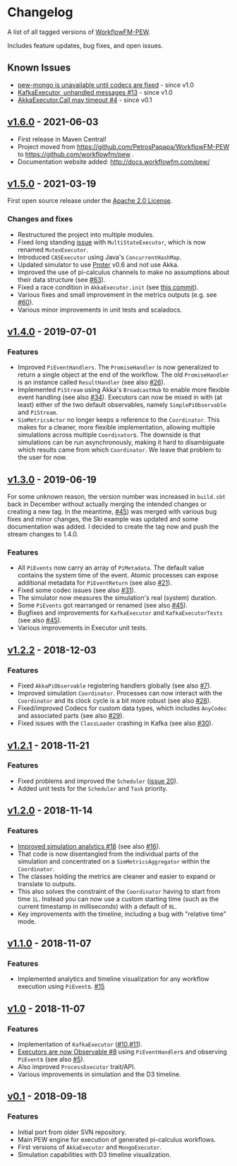 # Changelog

A list of all tagged versions of [WorkflowFM-PEW](https://github.com/workflowfm/pew).

Includes feature updates, bug fixes, and open issues.

## Known Issues

* [pew-mongo is unavailable until codecs are fixed](https://github.com/workflowfm/pew/issues/65) - since v1.0
* [KafkaExecutor, unhandled messages #13](https://github.com/workflowfm/pew/issues/13) - since v1.0
* [AkkaExecutor.Call may timeout #4](https://github.com/workflowfm/pew/issues/4) - since v0.1


## [v1.6.0](https://github.com/workflowfm/pew/releases/tag/v1.6.0) - 2021-06-03

* First release in Maven Central! 
* Project moved from https://github.com/PetrosPapapa/WorkflowFM-PEW to https://github.com/workflowfm/pew . 
* Documentation website added: http://docs.workflowfm.com/pew/


## [v1.5.0](https://github.com/workflowfm/pew/releases/tag/v1.5.0) - 2021-03-19

First open source release under the [Apache 2.0 License](LICENSE).

### Changes and fixes

* Restructured the project into multiple modules.
* Fixed long standing [issue](https://github.com/workflowfm/pew/issues/9) with `MultiStateExecutor`, which is now renamed `MutexExecutor`.
* Introduced `CASExecutor` using Java's `ConcurrentHashMap`. 
* Updated simulator to use [Proter](https://github.com/workflowfm/proter) v0.6 and not use Akka.
* Improved the use of pi-calculus channels to make no assumptions about their data structure (see [#63](https://github.com/workflowfm/pew/pull/63)).
* Fixed a race condition in `AkkaExecutor.init` (see [this commit](https://github.com/workflowfm/pew/commit/06efc291434418b69ea790b8046438cfd77ea55e)).
* Various fixes and small improvement in the metrics outputs (e.g. see [#60](https://github.com/workflowfm/pew/pull/60)).
* Various minor improvements in unit tests and scaladocs.


## [v1.4.0](https://github.com/workflowfm/pew/releases/tag/v1.4.0) - 2019-07-01

### Features

* Improved `PiEventHandlers`. The `PromiseHandler` is now generalized to return a single object at the end of the workflow. The old `PromiseHandler` is an instance called `ResultHandler` (see also [#26](https://github.com/workflowfm/pew/issues/26)).
* Implemented `PiStream` using Akka's `BroadcastHub` to enable more flexible event handling (see also [#34](https://github.com/workflowfm/pew/issues/34)). Executors can now be mixed in with (at least) either of the two default observables, namely `SimplePiObservable` and `PiStream`.
* `SimMetricsActor` no longer keeps a reference to the `Coordinator`. This makes for a cleaner, more flexible implementation, allowing multiple simulations across multiple `Coordinator`s. The downside is that simulations can be run asynchronously, making it hard to disambiguate which results came from which `Coordinator`. We leave that problem to the user for now.


## [v1.3.0](https://github.com/workflowfm/pew/releases/tag/v1.3.0) - 2019-06-19

For some unknown reason, the version number was increased in `build.sbt` back in December without actually merging the intended changes or creating a new tag. In the meantime, [#45](https://github.com/workflowfm/pew/pull/45)) was merged with various bug fixes and minor changes, the Ski example was updated and some documentation was added. I decided to create the tag now and push the stream changes to 1.4.0.

### Features

* All `PiEvents` now carry an array of `PiMetadata`. The default value contains the system time of the event. Atomic processes can expose additional metadata for `PiEventReturn` (see also [#21](https://github.com/workflowfm/pew/issues/21)).
* Fixed some codec issues (see also [#31](https://github.com/workflowfm/pew/pull/31)).
* The simulator now measures the simulation's real (system) duration.
* Some `PiEvents` got rearranged or renamed (see also [#45](https://github.com/workflowfm/pew/pull/45)).
* Bugfixes and improvements for `KafkaExecutor` and `KafkaExecutorTests` (see also [#45](https://github.com/workflowfm/pew/pull/45)).
* Various improvements in Executor unit tests.


## [v1.2.2](https://github.com/workflowfm/pew/releases/tag/v1.2.2) - 2018-12-03

### Features

* Fixed `AkkaPiObservable` registering handlers globally (see also [#7](https://github.com/workflowfm/pew/issues/7)).
* Improved simulation `Coordinator`. Processes can now interact with the `Coordinator` and its clock cycle is a bit more robust (see also [#28](https://github.com/workflowfm/pew/issues/28)).
* Fixed/improved Codecs for custom data types, which includes `AnyCodec` and associated parts (see also [#29](https://github.com/workflowfm/pew/issues/29)).
* Fixed issues with the `ClassLoader` crashing in Kafka (see also [#30](https://github.com/workflowfm/pew/pull/30)).


## [v1.2.1](https://github.com/workflowfm/pew/releases/tag/v1.2.1) - 2018-11-21

### Features

* Fixed problems and improved the `Scheduler` ([issue 20](https://github.com/workflowfm/pew/issues/20)).
* Added unit tests for the `Scheduler` and `Task` priority.

## [v1.2.0](https://github.com/workflowfm/pew/releases/tag/v1.2.0) - 2018-11-14

### Features

* [Improved simulation analytics #18](https://github.com/workflowfm/pew/pull/18) (see also [#16](https://github.com/workflowfm/pew/issues/16)).
* That code is now disentangled from the individual parts of the simulation and concentrated on a `SimMetricsAggregator` within the `Coordinator`.
* The classes holding the metrics are cleaner and easier to expand or translate to outputs.
* This also solves the constraint of the `Coordinator` having to start from time `1L`. Instead you can now use a custom starting time (such as the current timestamp in milliseconds) with a default of `0L`.
* Key improvements with the timeline, including a bug with "relative time" mode.

## [v1.1.0](https://github.com/workflowfm/pew/releases/tag/v1.1.0) - 2018-11-07

### Features

* Implemented analytics and timeline visualization for any workflow execution using `PiEvent`s. [#15](https://github.com/workflowfm/pew/pull/15)


## [v1.0](https://github.com/workflowfm/pew/releases/tag/v1.0) - 2018-11-07

### Features

* Implementation of `KafkaExecutor` ([#10](https://github.com/workflowfm/pew/pull/10),[#11](https://github.com/workflowfm/pew/pull/11)).
* [Executors are now Observable #8](https://github.com/workflowfm/pew/pull/8) using `PiEventHandler`s and observing `PiEvent`s (see also [#5](https://github.com/workflowfm/pew/issues/5)).
* Also improved `ProcessExecutor` trait/API.
* Various improvements in simulation and the D3 timeline.


## [v0.1](https://github.com/workflowfm/pew/releases/tag/v0.1) - 2018-09-18

### Features

* Initial port from older SVN repository.
* Main PEW engine for execution of generated pi-calculus workflows.
* First versions of `AkkaExecutor` and `MongoExecutor`.
* Simulation capabilities with D3 timeline visualization.

